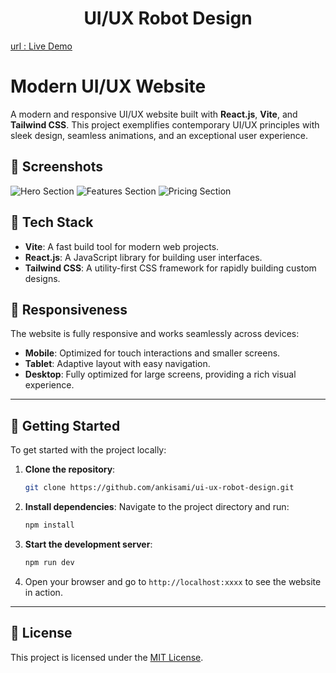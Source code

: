 <div align="center">
  <h1>UI/UX Robot Design</h1>
</div>

[url : Live Demo](https://iphone-web-site.vercel.app/)

# Modern UI/UX Website

A modern and responsive UI/UX website built with **React.js**, **Vite**, and **Tailwind CSS**. This project exemplifies contemporary UI/UX principles with sleek design, seamless animations, and an exceptional user experience.

## 🌟 Screenshots

![Hero Section](https://path-to-your-image/hero.png)
![Features Section](https://path-to-your-image/features.png)
![Pricing Section](https://path-to-your-image/pricing.png)

## 🚀 Tech Stack

- **Vite**: A fast build tool for modern web projects.
- **React.js**: A JavaScript library for building user interfaces.
- **Tailwind CSS**: A utility-first CSS framework for rapidly building custom designs.

## 📱 Responsiveness

The website is fully responsive and works seamlessly across devices:

- **Mobile**: Optimized for touch interactions and smaller screens.
- **Tablet**: Adaptive layout with easy navigation.
- **Desktop**: Fully optimized for large screens, providing a rich visual experience.

---

## 📌 Getting Started

To get started with the project locally:

1. **Clone the repository**:

   ```bash
   git clone https://github.com/ankisami/ui-ux-robot-design.git
   ```

2. **Install dependencies**:
   Navigate to the project directory and run:

   ```bash
   npm install
   ```

3. **Start the development server**:

   ```bash
   npm run dev
   ```

4. Open your browser and go to `http://localhost:xxxx` to see the website in action.

---

## 📑 License

This project is licensed under the [MIT License](LICENSE).
